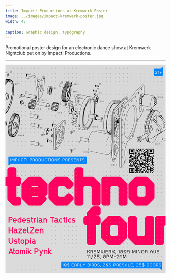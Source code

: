 ```yaml
---
title: Impact! Productions at Kremwerk Poster
image: ../images/impact-kremwerk-poster.jpg
width: 45

caption: Graphic design, typography
---
```


Promotional poster design for an electronic dance show at Kremwerk Nightclub put on by Impact! Productions.

---

![](../images/impact-kremwerk-poster.jpg)